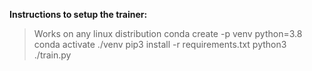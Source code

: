 **Instructions to setup the trainer:**

> Works on any linux distribution
> conda create -p venv python=3.8
> conda activate ./venv
> pip3 install -r requirements.txt
> python3 ./train.py
